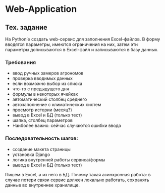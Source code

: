 # Web-Application

## Тех. задание
На Python’е создать web-сервис для заполнения Excel-файлов. В форму вводятся параметры, имеются ограничения на них, затем эти параметры дописываются в Excel-файл и записываются в базу данных.

### Требования
* ввод ручных замеров агрономов
* проверка вводимых данных
* если возможно выбор из списка
* что-то с предыдущего дня
* формулы в некоторых ячейках
* автоматический столбец среднего
* автозаполнение с климатических систем
* просмотр истории (месяц?)
* вывод в Excel и БД (только тест)
* шапка, столбец параметров
* Наиболее важно: сейчас случаются ошибки ввода

### Последовательность шагов:
* создание макета страницы
* установка Django
* логика внутренней работы сервиса/формы
* вывод в Excel и БД (только тест)

Пишем в Excel, а из него в БД. Почему такая асинхронная работа: в случае потери связи сервис должен локально работать, сохранять данные во внутреннее хранилище.
